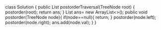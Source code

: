 class Solution {
    public List<Integer> postorderTraversal(TreeNode root) {
        postorder(root);
        return ans;
    }
    List<Integer> ans= new ArrayList<>();
    public void postorder(TreeNode node){
        if(node==null){
            return;
        }
        postorder(node.left);
        postorder(node.right);
        ans.add(node.val);
    }
}

